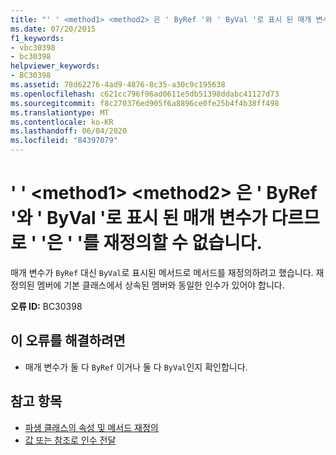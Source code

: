 ```yaml
---
title: "' ' <method1> <method2> 은 ' ByRef '와 ' ByVal '로 표시 된 매개 변수가 다르므로 ' '은 ' '를 재정의할 수 없습니다."
ms.date: 07/20/2015
f1_keywords:
- vbc30398
- bc30398
helpviewer_keywords:
- BC30398
ms.assetid: 78d62276-4ad9-4876-8c35-a30c9c195638
ms.openlocfilehash: c621cc796f96ad0611e5db51398ddabc41127d73
ms.sourcegitcommit: f8c270376ed905f6a8896ce0fe25b4f4b38ff498
ms.translationtype: MT
ms.contentlocale: ko-KR
ms.lasthandoff: 06/04/2020
ms.locfileid: "84397079"
---
```

# <a name="method1-cannot-override-method2-because-they-differ-by-a-parameter-that-is-marked-as-byref-versus-byval"></a>' ' \<method1> \<method2> 은 ' ByRef '와 ' ByVal '로 표시 된 매개 변수가 다르므로 ' '은 ' '를 재정의할 수 없습니다.
매개 변수가 `ByRef` 대신 `ByVal`로 표시된 메서드로 메서드를 재정의하려고 했습니다. 재정의된 멤버에 기본 클래스에서 상속된 멤버와 동일한 인수가 있어야 합니다.  
  
 **오류 ID:** BC30398  
  
## <a name="to-correct-this-error"></a>이 오류를 해결하려면  
  
- 매개 변수가 둘 다 `ByRef` 이거나 둘 다 `ByVal`인지 확인합니다.  
  
## <a name="see-also"></a>참고 항목

- [파생 클래스의 속성 및 메서드 재정의](../programming-guide/language-features/objects-and-classes/inheritance-basics.md#overriding-properties-and-methods-in-derived-classes)
- [값 또는 참조로 인수 전달](../programming-guide/language-features/procedures/passing-arguments-by-value-and-by-reference.md)

